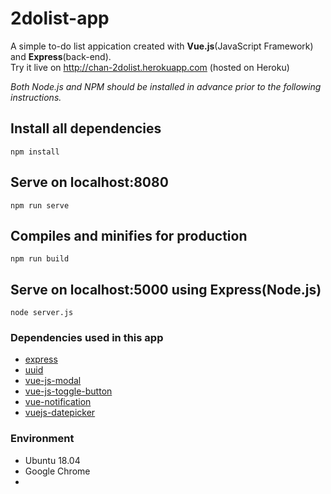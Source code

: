 # 2dolist-app
A simple to-do list appication created with **Vue.js**(JavaScript Framework) and **Express**(back-end).
<br>
Try it live on http://chan-2dolist.herokuapp.com (hosted on Heroku)

*Both Node.js and NPM should be installed in advance prior to the following instructions.*
## Install all dependencies
```
npm install
```

## Serve on localhost:8080
```
npm run serve
```

## Compiles and minifies for production
```
npm run build
```

## Serve on localhost:5000 using Express(Node.js)
```
node server.js
```

### Dependencies used in this app
- [express](https://www.npmjs.com/package/express)
- [uuid](https://www.npmjs.com/package/uuid)
- [vue-js-modal](https://www.npmjs.com/package/vue-js-modal)
- [vue-js-toggle-button](https://www.npmjs.com/package/vue-js-toggle-button)
- [vue-notification](https://www.npmjs.com/package/vue-notification)
- [vuejs-datepicker](https://www.npmjs.com/package/vuejs-datepicker)

### Environment
- Ubuntu 18.04
- Google Chrome 
- 

